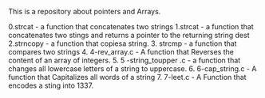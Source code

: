  This is a repository about pointers and Arrays. 

0.strcat - a function that concatenates two strings
1.strcat - a function that concatenates two stings and returns a pointer to the returning  string dest
2.strncopy - a function that copiesa string.
3. strcmp  - a function that compares two strings
4. 4-rev_array.c - A function that Reverses the content of an array of integers.
5. 5 -string_toupper .c - a function that changes all lowercase letters of a string to uppercase.
6. 6-cap_string.c - A function that Capitalizes all words of a string
7. 7-leet.c - A Function that encodes a sting into 1337.

